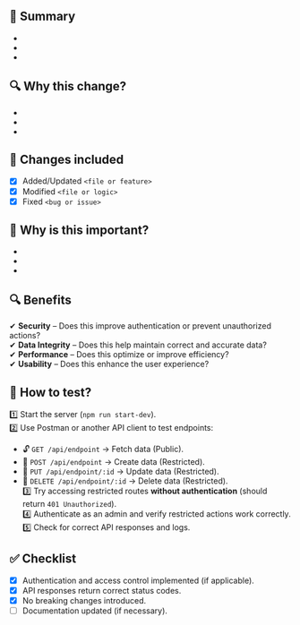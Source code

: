 ## 📌 Summary  
<!--    Explain what was added, removed, or modified. Keep it concise.  -->  
-  
-  
-  

## 🔍 Why this change?  
<!--  Explain the reason behind this change. What problem does it solve?  -->  
-  
-  
-  

## 🚀 Changes included  
<!--  List the specific changes made in this PR.  -->  
- [x] Added/Updated `<file or feature>`  
- [x] Modified `<file or logic>`  
- [x] Fixed `<bug or issue>`  

## 🔹 Why is this important?  
<!--  Provide additional context on why these changes matter.  -->  
-  
-  
-  

## 🔍 Benefits  
<!--  Highlight key benefits of this PR. -->  
✔ **Security** – Does this improve authentication or prevent unauthorized actions?  
✔ **Data Integrity** – Does this help maintain correct and accurate data?  
✔ **Performance** – Does this optimize or improve efficiency?  
✔ **Usability** – Does this enhance the user experience?  

## 📝 How to test?  
<!--  Step-by-step guide to test this PR.  -->  
1️⃣ Start the server (`npm run start-dev`).  
2️⃣ Use Postman or another API client to test endpoints:  
   - 🔓 `GET /api/endpoint` → Fetch data (Public).  
   - 🔐 `POST /api/endpoint` → Create data (Restricted).  
   - 🔐 `PUT /api/endpoint/:id` → Update data (Restricted).  
   - 🔐 `DELETE /api/endpoint/:id` → Delete data (Restricted).  
3️⃣ Try accessing restricted routes **without authentication** (should return `401 Unauthorized`).  
4️⃣ Authenticate as an admin and verify restricted actions work correctly.  
5️⃣ Check for correct API responses and logs.  

## ✅ Checklist  
<!--  Mark completed tasks with `[x]` before submitting the PR.  -->  
- [x] Authentication and access control implemented (if applicable).  
- [x] API responses return correct status codes.  
- [x] No breaking changes introduced.  
- [ ] Documentation updated (if necessary).  